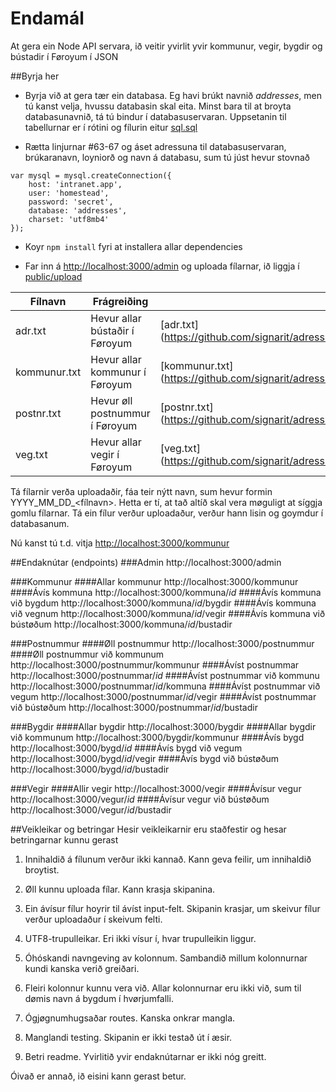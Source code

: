 # Endamál
At gera ein Node API servara, ið veitir yvirlit yvir kommunur, vegir, bygdir og bústadir í Føroyum í JSON

##Byrja her
* Byrja við at gera tær ein databasa. Eg havi brúkt navnið *addresses*, men tú kanst velja, hvussu databasin skal eita. Minst bara til at broyta databasunavnið, tá tú bindur í databasuservaran. Uppsetanin til tabellurnar er í rótini og fílurin eitur [sql.sql](https://github.com/signarit/adressur/blob/master/sql.sql)

* Rætta linjurnar \#63-67 og áset adressuna til databasuservaran, brúkaranavn, loyniorð og navn á databasu, sum tú júst hevur stovnað 
```
var mysql = mysql.createConnection({
	host: 'intranet.app',
	user: 'homestead',
	password: 'secret',
	database: 'addresses',
	charset: 'utf8mb4'
});
```
* Koyr ```npm install``` fyri at installera allar dependencies

* Far inn á [http://localhost:3000/admin](http://localhost:3000/admin) og uploada fílarnar, ið liggja í [public/upload](https://github.com/signarit/adressur/tree/master/public/upload) 

| Fílnavn | Frágreiðing | Leinkja |
--- | --- | ---
adr.txt | Hevur allar bústaðir í Føroyum | [adr.txt] (https://github.com/signarit/adressur/blob/master/public/upload/adr.txt)
kommunur.txt | Hevur allar kommunur í Føroyum | [kommunur.txt] (https://github.com/signarit/adressur/blob/master/public/upload/kommunur.txt)
postnr.txt | Hevur øll postnummur í Føroyum | [postnr.txt] (https://github.com/signarit/adressur/blob/master/public/upload/postnr.txt)
veg.txt | Hevur allar vegir í Føroyum | [veg.txt] (https://github.com/signarit/adressur/blob/master/public/upload/veg.txt)

Tá fílarnir verða uploadaðir, fáa teir nýtt navn, sum hevur formin YYYY_MM_DD_\<fílnavn\>. Hetta er tí, at tað altíð skal vera møguligt at síggja gomlu fílarnar. Tá ein fílur verður uploadaður, verður hann lisin og goymdur í databasanum.

Nú kanst tú t.d. vitja [http://localhost:3000/kommunur](http://localhost:3000/kommunur)

##Endaknútar (endpoints)
###Admin
http://localhost:3000/admin

###Kommunur
####Allar kommunur
http://localhost:3000/kommunur
####Ávís kommuna
http://localhost:3000/kommuna/*id*
####Ávís kommuna við bygdum
http://localhost:3000/kommuna/*id*/bygdir
####Ávís kommuna við vegnum
http://localhost:3000/kommuna/*id*/vegir
####Ávís kommuna við bústøðum
http://localhost:3000/kommuna/*id*/bustadir

###Postnummur
####Øll postnummur
http://localhost:3000/postnummur
####Øll postnummur við kommunum
http://localhost:3000/postnummur/kommunur
####Ávíst postnummar
http://localhost:3000/postnummar/*id*
####Ávíst postnummar við kommunu
http://localhost:3000/postnummar/*id*/kommuna
####Ávíst postnummar við vegum
http://localhost:3000/postnummar/*id*/vegir
####Ávíst postnummar við bústøðum
http://localhost:3000/postnummar/*id*/bustadir


###Bygdir
####Allar bygdir
http://localhost:3000/bygdir
####Allar bygdir við kommunum
http://localhost:3000/bygdir/kommunur
####Ávís bygd
http://localhost:3000/bygd/*id*
####Ávís bygd við vegum
http://localhost:3000/bygd/*id*/vegir
####Ávís bygd við bústøðum
http://localhost:3000/bygd/*id*/bustadir


###Vegir
####Allir vegir
http://localhost:3000/vegir
####Ávísur vegur
http://localhost:3000/vegur/*id*
####Ávísur vegur við bústøðum
http://localhost:3000/vegur/*id*/bustadir

##Veikleikar og betringar
Hesir veikleikarnir eru staðfestir og hesar betringarnar kunnu gerast

1. Innihaldið á fílunum verður ikki kannað. Kann geva feilir, um innihaldið broytist.

2. Øll kunnu uploada fílar. Kann krasja skipanina.

3. Ein ávísur fílur hoyrir til ávíst input-felt. Skipanin krasjar, um skeivur fílur verður uploadaður í skeivum felti.

4. UTF8-trupulleikar. Eri ikki vísur í, hvar trupulleikin liggur.

5. Óhóskandi navngeving av kolonnum. Sambandið millum kolonnurnar kundi kanska verið greiðari.

6. Fleiri kolonnur kunnu vera við. Allar kolonnurnar eru ikki við, sum til dømis navn á bygdum í hvørjumfalli.

7. Ógjøgnumhugsaðar routes. Kanska onkrar mangla.

8. Manglandi testing. Skipanin er ikki testað út í æsir.

9. Betri readme. Yvirlitið yvir endaknútarnar er ikki nóg greitt.

Óivað er annað, ið eisini kann gerast betur.
